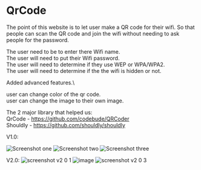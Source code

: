 # QrCode
The point of this website is to let user make a QR code for their wifi. So that people can scan the QR code and join the wifi without needing to ask people for the password.

The user need to be to enter there Wifi name.\
The user will need to put their Wifi password.\
The user will need to determine if they use WEP or WPA/WPA2.\
The user will need to determine if the the wifi is hidden or not.

Added advanced features.\
 
user can change color of the qr code.\
user can change the image to their own image.

The 2 major library that helped us:\
QrCode - https://github.com/codebude/QRCoder
\
Shouldly - https://github.com/shouldly/shouldly

V1.0:

![Screenshot one](https://user-images.githubusercontent.com/37791942/230431309-f86d8750-ba78-4a52-8a23-f036e269025a.png)
![Screenshot two](https://user-images.githubusercontent.com/37791942/230431584-1faa829a-b659-4567-af0c-c56598aade34.png)
![Screenshot three](https://user-images.githubusercontent.com/37791942/230432077-c757094f-991a-4c2d-bea7-9a8e27d4fa62.png)

V2.0:
![screenshot v2 0 1](https://user-images.githubusercontent.com/37791942/230694473-e3e03a3c-7992-4943-b70b-f15ca2972875.png)
![image](https://user-images.githubusercontent.com/37791942/230694409-5783aab8-952a-4163-ab65-a31f78cd1102.png)
![screenshot v2 0 3](https://user-images.githubusercontent.com/37791942/230694452-cc083fc2-06bf-4723-befb-91570ceb708d.png)
